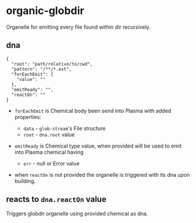 # organic-globdir

Organelle for emitting every file found within dir recursively.

## dna

    {
      "root": "path/relative/to/cwd",
      "pattern": "/**/*.ext",
      "forEachEmit": {
        "value": ""
      },
      "emitReady": "",
      "reactOn": ""
    }

* `forEachEmit` is Chemical body been send into Plasma with added properties:
  * `data` - `glob-stream`'s File structure
  * `root` - `dna.root` value

* `emitReady` is Chemical type value, when provided will be used to emit into Plasma chemical having
  * `err` - null or Error value

* when `reactOn` is not provided the organelle is triggered with its dna upon building.

## reacts to `dna.reactOn` value

Triggers globdir organelle using provided chemical as dna.